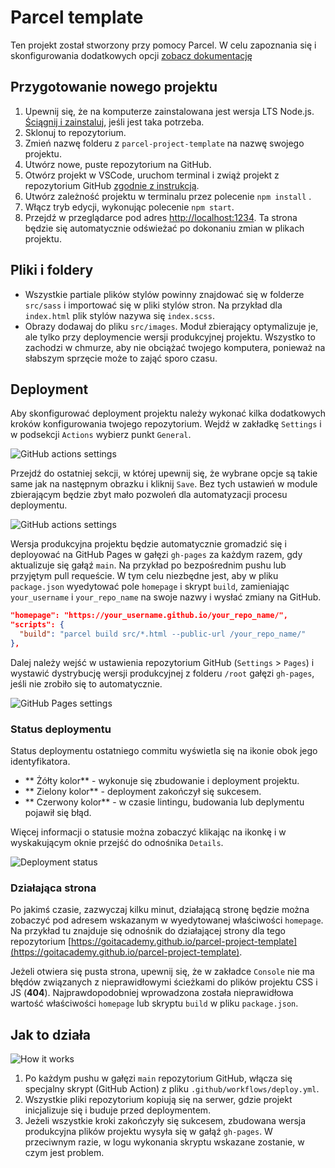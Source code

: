 # Parcel template

Ten projekt został stworzony przy pomocy Parcel. W celu zapoznania się i skonfigurowania dodatkowych opcji [zobacz dokumentację](https://parceljs.org/)

## Przygotowanie nowego projektu

1. Upewnij się, że na komputerze zainstalowana jest wersja LTS Node.js. [Ściągnij i zainstaluj](https://nodejs.org/en/), jeśli jest taka potrzeba.
2. Sklonuj to repozytorium.
3. Zmień nazwę folderu z `parcel-project-template` na nazwę swojego projektu.
4. Utwórz nowe, puste repozytorium na GitHub.
5. Otwórz projekt w VSCode, uruchom terminal i zwiąż projekt z repozytorium GitHub [zgodnie z instrukcją](https://docs.github.com/en/get-started/getting-started-with-git/managing-remote-repositories#changing-a-remote-repositorys-url).
6. Utwórz zależność projektu w terminalu przez polecenie `npm install` .
7. Włącz tryb edycji, wykonując polecenie `npm start`.
8. Przejdź w przeglądarce pod adres [http://localhost:1234](http://localhost:1234). Ta strona będzie się automatycznie odświeżać po dokonaniu zmian w plikach projektu.

## Pliki i foldery

- Wszystkie partiale plików stylów powinny znajdować się w folderze `src/sass` i importować się w pliki stylów stron. Na przykład dla `index.html` plik stylów nazywa się  `index.scss`.
- Obrazy dodawaj do pliku `src/images`. Moduł zbierający optymalizuje je, ale tylko przy deploymencie wersji produkcyjnej projektu. Wszystko to zachodzi w chmurze, aby nie obciążać twojego komputera, ponieważ na słabszym sprzęcie może to zająć sporo czasu.

## Deployment

Aby skonfigurować deployment projektu należy wykonać kilka dodatkowych kroków konfigurowania twojego repozytorium. Wejdź w zakładkę `Settings` i w podsekcji `Actions` wybierz punkt `General`.


![GitHub actions settings](./assets/actions-config-step-1.png)

Przejdź do ostatniej sekcji, w której upewnij się, że wybrane opcje są takie same jak na następnym obrazku i kliknij `Save`. Bez tych ustawień w module zbierającym będzie zbyt mało pozwoleń dla automatyzacji procesu deploymentu.

![GitHub actions settings](./assets/actions-config-step-2.png)

Wersja produkcyjna projektu będzie automatycznie gromadzić się i deployować na GitHub Pages w gałęzi `gh-pages` za każdym razem, gdy aktualizuje się gałąź `main`. Na przykład po bezpośrednim pushu lub przyjętym pull requeście. W tym celu niezbędne jest, aby w pliku `package.json` wyedytować pole `homepage` i skrypt `build`, zamieniając `your_username` i `your_repo_name` na swoje nazwy i wysłać zmiany na GitHub.

```json
"homepage": "https://your_username.github.io/your_repo_name/",
"scripts": {
  "build": "parcel build src/*.html --public-url /your_repo_name/"
},
```

Dalej należy wejść w ustawienia repozytorium GitHub (`Settings` > `Pages`) i wystawić dystrybucję wersji produkcyjnej z folderu `/root` gałęzi `gh-pages`, jeśli nie zrobiło się to automatycznie.

![GitHub Pages settings](./assets/repo-settings.png)

### Status deploymentu

Status deploymentu ostatniego commitu wyświetla się na ikonie obok jego identyfikatora.

- ** Żółty kolor** - wykonuje się zbudowanie i deployment projektu.
- ** Zielony kolor** - deployment zakończył się sukcesem.
- ** Czerwony kolor** - w czasie lintingu, budowania lub deplymentu pojawił się błąd.

Więcej informacji o statusie można zobaczyć klikając na ikonkę i w wyskakującym oknie przejść do odnośnika `Details`.

![Deployment status](./assets/status.png)

### Działająca strona

Po jakimś czasie, zazwyczaj kilku minut, działającą stronę będzie można zobaczyć pod adresem wskazanym w wyedytowanej właściwości `homepage`. Na przykład tu znajduje się odnośnik do działającej strony dla tego repozytorium
 [https://goitacademy.github.io/parcel-project-template](https://goitacademy.github.io/parcel-project-template).


Jeżeli otwiera się pusta strona, upewnij się, że w zakładce `Console` nie ma błędów związanych z nieprawidłowymi ścieżkami do plików projektu CSS i JS (**404**). Najprawdopodobniej wprowadzona została nieprawidłowa wartość właściwości `homepage` lub skryptu `build` w pliku `package.json`.

## Jak to działa

![How it works](./assets/how-it-works.png)

1. Po każdym pushu w gałęzi `main` repozytorium GitHub, włącza się specjalny skrypt (GitHub Action) z pliku `.github/workflows/deploy.yml`.
2. Wszystkie pliki repozytorium kopiują się na serwer, gdzie projekt inicjalizuje się i buduje przed deploymentem.
3. Jeżeli wszystkie kroki zakończyły się sukcesem, zbudowana wersja produkcyjna plików projektu wysyła się w gałąź `gh-pages`. W przeciwnym razie, w logu wykonania skryptu wskazane zostanie, w czym jest problem.

